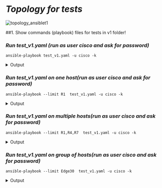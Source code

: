 # ***Topology for tests***

![topology_ansiblet1](https://user-images.githubusercontent.com/50756076/58367722-a2c46780-7ee2-11e9-83c0-2cfe1c9e01cd.jpg)

##1. Show commands (playbook)
files for tests in v1 folder!

### ***Run test_v1.yaml (run as user cisco and ask for password)***
```
ansible-playbook test_v1.yaml -u cisco -k
```
<details>
<summary>Output</summary>

<pre>
PLAY [Routers] **********************************************************************************

TASK [Show ip interface brief]  *****************************************************************
ok: [R10]
ok: [R1]
ok: [R4]
ok: [R2]
ok: [R7]
ok: [R3]
ok: [R8]
ok: [R5]
ok: [R9]
ok: [R6]

TASK [debug] ************************************************************************************
ok: [R1] => {
    "ipbrief.stdout_lines": [
        [
            "Interface                  IP-Address      OK? Method Status                Protocol",
            "Ethernet0/0                unassigned      YES NVRAM  administratively down down    ",
            "GigabitEthernet0/0         10.0.0.2        YES NVRAM  up                    up      ",
            "GigabitEthernet1/0         20.0.0.1        YES NVRAM  up                    up      ",
            "GigabitEthernet2/0         unassigned      YES NVRAM  administratively down down    ",
            "SSLVPN-VIF0                unassigned      NO  unset  up                    up"
        ]
    ]
}
ok: [R4] => {
    "ipbrief.stdout_lines": [
        [
            "Interface                  IP-Address      OK? Method Status                Protocol",
            "Ethernet0/0                unassigned      YES NVRAM  administratively down down    ",
            "GigabitEthernet0/0         10.0.0.4        YES NVRAM  up                    up      ",
            "GigabitEthernet1/0         40.0.0.1        YES NVRAM  up                    up      ",
            "GigabitEthernet2/0         unassigned      YES NVRAM  administratively down down    ",
            "SSLVPN-VIF0                unassigned      NO  unset  up                    up"
        ]
    ]
}
ok: [R10] => {
    "ipbrief.stdout_lines": [
        [
            "Interface                  IP-Address      OK? Method Status                Protocol",
            "Ethernet0/0                unassigned      YES unset  administratively down down    ",
            "GigabitEthernet0/0         10.0.0.1        YES manual up                    up      ",
            "GigabitEthernet1/0         unassigned      YES unset  administratively down down    ",
            "GigabitEthernet2/0         192.168.1.100   YES manual up                    up      ",
            "SSLVPN-VIF0                unassigned      NO  unset  up                    up"
        ]
    ]
}
ok: [R7] => {
    "ipbrief.stdout_lines": [
        [
            "Interface                  IP-Address      OK? Method Status                Protocol",
            "Ethernet0/0                unassigned      YES NVRAM  administratively down down    ",
            "GigabitEthernet0/0         10.0.0.3        YES NVRAM  up                    up      ",
            "GigabitEthernet1/0         30.0.0.1        YES manual up                    up      ",
            "GigabitEthernet2/0         unassigned      YES NVRAM  administratively down down    ",
            "SSLVPN-VIF0                unassigned      NO  unset  up                    up"
        ]
    ]
}
ok: [R2] => {
    "ipbrief.stdout_lines": [
        [
            "Interface                  IP-Address      OK? Method Status                Protocol",
            "Ethernet0/0                unassigned      YES NVRAM  administratively down down    ",
            "GigabitEthernet0/0         unassigned      YES NVRAM  administratively down down    ",
            "GigabitEthernet1/0         20.0.0.2        YES NVRAM  up                    up      ",
            "GigabitEthernet2/0         20.1.0.1        YES NVRAM  up                    up      ",
            "SSLVPN-VIF0                unassigned      NO  unset  up                    up"
        ]
    ]
}
ok: [R3] => {
    "ipbrief.stdout_lines": [
        [
            "Interface                  IP-Address      OK? Method Status                Protocol",
            "Ethernet0/0                unassigned      YES NVRAM  administratively down down    ",
            "GigabitEthernet0/0         unassigned      YES NVRAM  administratively down down    ",
            "GigabitEthernet1/0         unassigned      YES NVRAM  administratively down down    ",
            "GigabitEthernet2/0         20.1.0.2        YES NVRAM  up                    up      ",
            "SSLVPN-VIF0                unassigned      NO  unset  up                    up"
        ]
    ]
}
ok: [R8] => {
    "ipbrief.stdout_lines": [
        [
            "Interface                  IP-Address      OK? Method Status                Protocol",
            "Ethernet0/0                unassigned      YES NVRAM  administratively down down    ",
            "GigabitEthernet0/0         unassigned      YES NVRAM  administratively down down    ",
            "GigabitEthernet1/0         30.0.0.2        YES NVRAM  up                    up      ",
            "GigabitEthernet2/0         30.1.0.1        YES NVRAM  up                    up      ",
            "SSLVPN-VIF0                unassigned      NO  unset  up                    up"
        ]
    ]
}
ok: [R9] => {
    "ipbrief.stdout_lines": [
        [
            "Interface                  IP-Address      OK? Method Status                Protocol",
            "Ethernet0/0                unassigned      YES NVRAM  administratively down down    ",
            "GigabitEthernet0/0         unassigned      YES NVRAM  administratively down down    ",
            "GigabitEthernet1/0         unassigned      YES NVRAM  administratively down down    ",
            "GigabitEthernet2/0         30.1.0.2        YES NVRAM  up                    up      ",
            "SSLVPN-VIF0                unassigned      NO  unset  up                    up"
        ]
    ]
}
ok: [R5] => {
    "ipbrief.stdout_lines": [
        [
            "Interface                  IP-Address      OK? Method Status                Protocol",
            "Ethernet0/0                unassigned      YES NVRAM  administratively down down    ",
            "GigabitEthernet0/0         unassigned      YES NVRAM  administratively down down    ",
            "GigabitEthernet1/0         40.0.0.2        YES NVRAM  up                    up      ",
            "GigabitEthernet2/0         40.1.0.1        YES NVRAM  up                    up      ",
            "SSLVPN-VIF0                unassigned      NO  unset  up                    up"
        ]
    ]
}
ok: [R6] => {
    "ipbrief.stdout_lines": [
        [
            "Interface                  IP-Address      OK? Method Status                Protocol",
            "Ethernet0/0                unassigned      YES NVRAM  administratively down down    ",
            "GigabitEthernet0/0         unassigned      YES NVRAM  administratively down down    ",
            "GigabitEthernet1/0         unassigned      YES NVRAM  administratively down down    ",
            "GigabitEthernet2/0         40.1.0.2        YES NVRAM  up                    up      ",
            "SSLVPN-VIF0                unassigned      NO  unset  up                    up"
        ]
    ]
}

PLAY RECAP **************************************************************************************
R1                         : ok=2    changed=0    unreachable=0    failed=0    skipped=0    rescued=0    ignored=0
R10                        : ok=2    changed=0    unreachable=0    failed=0    skipped=0    rescued=0    ignored=0
R2                         : ok=2    changed=0    unreachable=0    failed=0    skipped=0    rescued=0    ignored=0
R3                         : ok=2    changed=0    unreachable=0    failed=0    skipped=0    rescued=0    ignored=0
R4                         : ok=2    changed=0    unreachable=0    failed=0    skipped=0    rescued=0    ignored=0
R5                         : ok=2    changed=0    unreachable=0    failed=0    skipped=0    rescued=0    ignored=0
R6                         : ok=2    changed=0    unreachable=0    failed=0    skipped=0    rescued=0    ignored=0
R7                         : ok=2    changed=0    unreachable=0    failed=0    skipped=0    rescued=0    ignored=0
R8                         : ok=2    changed=0    unreachable=0    failed=0    skipped=0    rescued=0    ignored=0
R9                         : ok=2    changed=0    unreachable=0    failed=0    skipped=0    rescued=0    ignored=0

</pre>
</details>

### ***Run test_v1.yaml on one host(run as user cisco and ask for password)***
```
ansible-playbook --limit R1  test_v1.yaml -u cisco -k
```
<details>
<summary>Output</summary>

<pre>
PLAY [Routers] **********************************************************************************

TASK [Show ip interface brief]  *****************************************************************
ok: [R1]

TASK [debug] ************************************************************************************
ok: [R1] => {
    "ipbrief.stdout_lines": [
        [
            "Interface                  IP-Address      OK? Method Status                Protocol",
            "Ethernet0/0                unassigned      YES NVRAM  administratively down down    ",
            "GigabitEthernet0/0         10.0.0.2        YES NVRAM  up                    up      ",
            "GigabitEthernet1/0         20.0.0.1        YES NVRAM  up                    up      ",
            "GigabitEthernet2/0         unassigned      YES NVRAM  administratively down down    ",
            "SSLVPN-VIF0                unassigned      NO  unset  up                    up"
        ]
    ]
}

PLAY RECAP **************************************************************************************
R1                         : ok=2    changed=0    unreachable=0    failed=0    skipped=0    rescued=0    ignored=0
</pre>
</details>


### ***Run test_v1.yaml on multiple hosts(run as user cisco and ask for password)***
```
ansible-playbook --limit R1,R4,R7  test_v1.yaml -u cisco -k
```
<details>
<summary>Output</summary>
<pre>
PLAY [Routers] **********************************************************************************

TASK [Show ip interface brief]  *****************************************************************
ok: [R1]
ok: [R4]
ok: [R7]

TASK [debug] ************************************************************************************
ok: [R4] => {
    "ipbrief.stdout_lines": [
        [
            "Interface                  IP-Address      OK? Method Status                Protocol",
            "Ethernet0/0                unassigned      YES NVRAM  administratively down down    ",
            "GigabitEthernet0/0         10.0.0.4        YES NVRAM  up                    up      ",
            "GigabitEthernet1/0         40.0.0.1        YES NVRAM  up                    up      ",
            "GigabitEthernet2/0         unassigned      YES NVRAM  administratively down down    ",
            "SSLVPN-VIF0                unassigned      NO  unset  up                    up"
        ]
    ]
}
ok: [R7] => {
    "ipbrief.stdout_lines": [
        [
            "Interface                  IP-Address      OK? Method Status                Protocol",
            "Ethernet0/0                unassigned      YES NVRAM  administratively down down    ",
            "GigabitEthernet0/0         10.0.0.3        YES NVRAM  up                    up      ",
            "GigabitEthernet1/0         30.0.0.1        YES manual up                    up      ",
            "GigabitEthernet2/0         unassigned      YES NVRAM  administratively down down    ",
            "SSLVPN-VIF0                unassigned      NO  unset  up                    up"
        ]
    ]
}
ok: [R1] => {
    "ipbrief.stdout_lines": [
        [
            "Interface                  IP-Address      OK? Method Status                Protocol",
            "Ethernet0/0                unassigned      YES NVRAM  administratively down down    ",
            "GigabitEthernet0/0         10.0.0.2        YES NVRAM  up                    up      ",
            "GigabitEthernet1/0         20.0.0.1        YES NVRAM  up                    up      ",
            "GigabitEthernet2/0         unassigned      YES NVRAM  administratively down down    ",
            "SSLVPN-VIF0                unassigned      NO  unset  up                    up"
        ]
    ]
}

PLAY RECAP **************************************************************************************
R1                         : ok=2    changed=0    unreachable=0    failed=0    skipped=0    rescued=0    ignored=0
R4                         : ok=2    changed=0    unreachable=0    failed=0    skipped=0    rescued=0    ignored=0
R7                         : ok=2    changed=0    unreachable=0    failed=0    skipped=0    rescued=0    ignored=0


</pre>
</details>

### ***Run test_v1.yaml on group of hosts(run as user cisco and ask for password)***
```
ansible-playbook --limit Edge30  test_v1.yaml -u cisco -k
```
<details>
<summary>Output</summary>
<pre>
PLAY [Routers] **********************************************************************************

TASK [Show ip interface brief]  *****************************************************************
ok: [R7]
ok: [R8]
ok: [R9]

TASK [debug] ************************************************************************************
ok: [R7] => {
    "ipbrief.stdout_lines": [
        [
            "Interface                  IP-Address      OK? Method Status                Protocol",
            "Ethernet0/0                unassigned      YES NVRAM  administratively down down    ",
            "GigabitEthernet0/0         10.0.0.3        YES NVRAM  up                    up      ",
            "GigabitEthernet1/0         30.0.0.1        YES manual up                    up      ",
            "GigabitEthernet2/0         unassigned      YES NVRAM  administratively down down    ",
            "SSLVPN-VIF0                unassigned      NO  unset  up                    up"
        ]
    ]
}
ok: [R8] => {
    "ipbrief.stdout_lines": [
        [
            "Interface                  IP-Address      OK? Method Status                Protocol",
            "Ethernet0/0                unassigned      YES NVRAM  administratively down down    ",
            "GigabitEthernet0/0         unassigned      YES NVRAM  administratively down down    ",
            "GigabitEthernet1/0         30.0.0.2        YES NVRAM  up                    up      ",
            "GigabitEthernet2/0         30.1.0.1        YES NVRAM  up                    up      ",
            "SSLVPN-VIF0                unassigned      NO  unset  up                    up"
        ]
    ]
}
ok: [R9] => {
    "ipbrief.stdout_lines": [
        [
            "Interface                  IP-Address      OK? Method Status                Protocol",
            "Ethernet0/0                unassigned      YES NVRAM  administratively down down    ",
            "GigabitEthernet0/0         unassigned      YES NVRAM  administratively down down    ",
            "GigabitEthernet1/0         unassigned      YES NVRAM  administratively down down    ",
            "GigabitEthernet2/0         30.1.0.2        YES NVRAM  up                    up      ",
            "SSLVPN-VIF0                unassigned      NO  unset  up                    up"
        ]
    ]
}

PLAY RECAP **************************************************************************************
R7                         : ok=2    changed=0    unreachable=0    failed=0    skipped=0    rescued=0    ignored=0
R8                         : ok=2    changed=0    unreachable=0    failed=0    skipped=0    rescued=0    ignored=0
R9                         : ok=2    changed=0    unreachable=0    failed=0    skipped=0    rescued=0    ignored=0


</pre>
</details>
